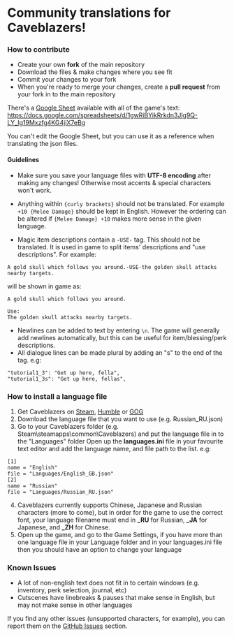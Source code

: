 # Community translations for Caveblazers!
### How to contribute
- Create your own **fork** of the main repository
- Download the files & make changes where you see fit
- Commit your changes to your fork
- When you're ready to merge your changes, create a **pull request** from your fork in to the main repository

There's a [Google Sheet](https://docs.google.com/spreadsheets/d/1gwRiBYikRrkdn3Jlg9Q-LY_lg19Mxzfg4KG4jiX7eBg) available with all of the game's text: https://docs.google.com/spreadsheets/d/1gwRiBYikRrkdn3Jlg9Q-LY_lg19Mxzfg4KG4jiX7eBg

You can't edit the Google Sheet, but you can use it as a reference when translating the json files.

#### Guidelines
- Make sure you save your language files with **UTF-8 encoding** after making any changes! Otherwise most accents & special characters won't work.

- Anything within `{curly brackets}` should not be translated. For example `+10 {Melee Damage}` should be kept in English. However the ordering can be altered if `{Melee Damage} +10` makes more sense in the given language.

- Magic item descriptions contain a `-USE-` tag. This should not be translated. It is used in game to split items' descriptions and "use descriptions".
For example:
```
A gold skull which follows you around.-USE-the golden skull attacks nearby targets.
```
will be shown in game as:
```
A gold skull which follows you around.

Use:
The golden skull attacks nearby targets.
```
- Newlines can be added to text by entering `\n`. The game will generally add newlines automatically, but this can be useful for item/blessing/perk descriptions.
- All dialogue lines can be made plural by adding an "s" to the end of the tag. e.g:
```
"tutorial1_3": "Get up here, fella",
"tutorial1_3s": "Get up here, fellas",
```

### How to install a language file
1. Get Caveblazers on [Steam](http://store.steampowered.com/app/452060/Caveblazers/), [Humble](https://www.humblebundle.com/store/caveblazers) or [GOG](https://www.gog.com/game/caveblazers)
2. Download the language file that you want to use (e.g. Russian_RU.json)
3. Go to your Caveblazers folder (e.g. Steam\steamapps\common\Caveblazers) and put the language file in to the "Languages" folder
Open up the **languages.ini** file in your favourite text editor and add the language name, and file path to the list. e.g:
```
[1]
name = "English"
file = "Languages/English_GB.json"
[2]
name = "Russian"
file = "Languages/Russian_RU.json"
```
4. Caveblazers currently supports Chinese, Japanese and Russian characters (more to come), but in order for the game to use the correct font, your language filename must end in **_RU** for Russian, **_JA** for Japanese, and **_ZH** for Chinese.
5. Open up the game, and go to the Game Settings, if you have more than one language file in your Language folder and in your languages.ini file then you should have an option to change your language

### Known Issues
- A lot of non-english text does not fit in to certain windows (e.g. inventory, perk selection, journal, etc)
- Cutscenes have linebreaks & pauses that make sense in English, but may not make sense in other languages

If you find any other issues (unsupported characters, for example), you can report them on the [GitHub Issues](https://github.com/wlewisgames/caveblazers-translations/issues) section.
